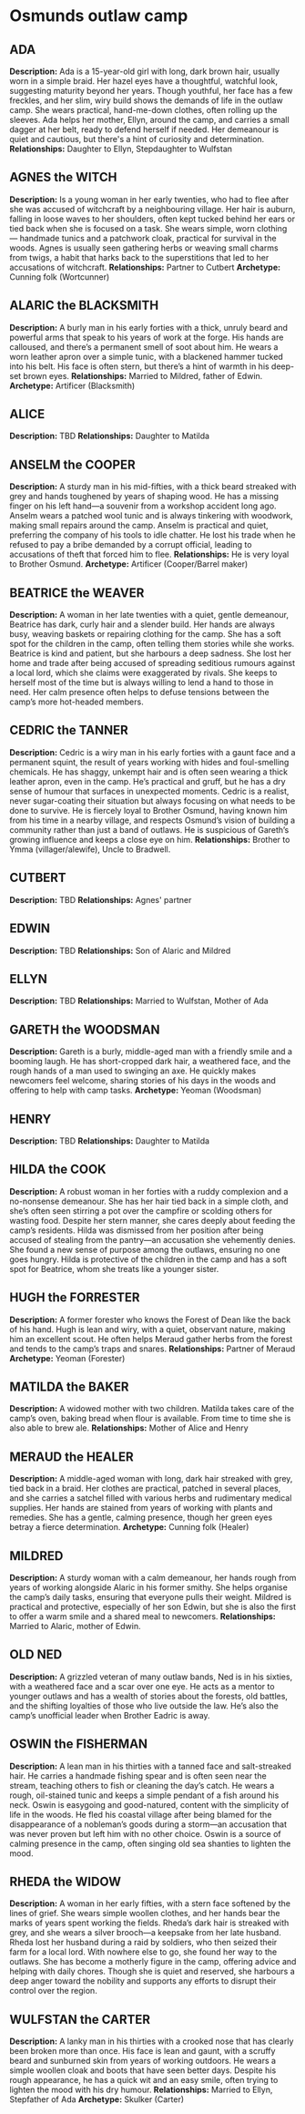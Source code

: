 # Osmunds outlaw camp
## ADA
__Description:__ Ada is a 15-year-old girl with long, dark brown hair, usually worn in a simple braid. Her hazel eyes have a thoughtful, watchful look, suggesting maturity beyond her years. Though youthful, her face has a few freckles, and her slim, wiry build shows the demands of life in the outlaw camp. She wears practical, hand-me-down clothes, often rolling up the sleeves. Ada helps her mother, Ellyn, around the camp, and carries a small dagger at her belt, ready to defend herself if needed. Her demeanour is quiet and cautious, but there's a hint of curiosity and determination. 
__Relationships:__ Daughter to Ellyn, Stepdaughter to Wulfstan

## AGNES the WITCH
__Description:__ Is a young woman in her early twenties, who had to flee after she was accused of witchcraft by a neighbouring village. Her hair is auburn, falling in loose waves to her shoulders, often kept tucked behind her ears or tied back when she is focused on a task. She wears simple, worn clothing — handmade tunics and a patchwork cloak, practical for survival in the woods. Agnes is usually seen gathering herbs or weaving small charms from twigs, a habit that harks back to the superstitions that led to her accusations of witchcraft.
__Relationships:__ Partner to Cutbert
__Archetype:__ Cunning folk (Wortcunner)

## ALARIC the BLACKSMITH
__Description:__ A burly man in his early forties with a thick, unruly beard and powerful arms that speak to his years of work at the forge. His hands are calloused, and there’s a permanent smell of soot about him. He wears a worn leather apron over a simple tunic, with a blackened hammer tucked into his belt. His face is often stern, but there’s a hint of warmth in his deep-set brown eyes.
__Relationships:__ Married to Mildred, father of Edwin.
__Archetype:__ Artificer (Blacksmith)

## ALICE
__Description:__ TBD
__Relationships:__ Daughter to Matilda

## ANSELM the COOPER
__Description:__ A sturdy man in his mid-fifties, with a thick beard streaked with grey and hands toughened by years of shaping wood. He has a missing finger on his left hand—a souvenir from a workshop accident long ago. Anselm wears a patched wool tunic and is always tinkering with woodwork, making small repairs around the camp. 
Anselm is practical and quiet, preferring the company of his tools to idle chatter. He lost his trade when he refused to pay a bribe demanded by a corrupt official, leading to accusations of theft that forced him to flee. 
__Relationships:__ He is very loyal to Brother Osmund. 
__Archetype:__ Artificer (Cooper/Barrel maker)

## BEATRICE the WEAVER
__Description:__ A woman in her late twenties with a quiet, gentle demeanour, Beatrice has dark, curly hair and a slender build. Her hands are always busy, weaving baskets or repairing clothing for the camp. She has a soft spot for the children in the camp, often telling them stories while she works. 
Beatrice is kind and patient, but she harbours a deep sadness. She lost her home and trade after being accused of spreading seditious rumours against a local lord, which she claims were exaggerated by rivals. She keeps to herself most of the time but is always willing to lend a hand to those in need. Her calm presence often helps to defuse tensions between the camp’s more hot-headed members. 

## CEDRIC the TANNER
__Description:__ Cedric is a wiry man in his early forties with a gaunt face and a permanent squint, the result of years working with hides and foul-smelling chemicals. He has shaggy, unkempt hair and is often seen wearing a thick leather apron, even in the camp. He’s practical and gruff, but he has a dry sense of humour that surfaces in unexpected moments. 
Cedric is a realist, never sugar-coating their situation but always focusing on what needs to be done to survive. He is fiercely loyal to Brother Osmund, having known him from his time in a nearby village, and respects Osmund’s vision of building a community rather than just a band of outlaws. He is suspicious of Gareth’s growing influence and keeps a close eye on him. 
__Relationships:__ Brother to Ymma (villager/alewife), Uncle to Bradwell.

## CUTBERT
__Description:__ TBD
__Relationships:__ Agnes' partner

## EDWIN
__Description:__ TBD
__Relationships:__ Son of Alaric and Mildred

## ELLYN
__Description:__ TBD
__Relationships:__ Married to Wulfstan, Mother of Ada

## GARETH the WOODSMAN
__Description:__ Gareth is a burly, middle-aged man with a friendly smile and a booming laugh. He has short-cropped dark hair, a weathered face, and the rough hands of a man used to swinging an axe. He quickly makes newcomers feel welcome, sharing stories of his days in the woods and offering to help with camp tasks. 
__Archetype:__ Yeoman (Woodsman)

## HENRY
__Description:__ TBD
__Relationships:__ Daughter to Matilda

## HILDA the COOK
__Description:__ A robust woman in her forties with a ruddy complexion and a no-nonsense demeanour. She has her hair tied back in a simple cloth, and she’s often seen stirring a pot over the campfire or scolding others for wasting food. Despite her stern manner, she cares deeply about feeding the camp’s residents. 
Hilda was dismissed from her position after being accused of stealing from the pantry—an accusation she vehemently denies. She found a new sense of purpose among the outlaws, ensuring no one goes hungry. Hilda is protective of the children in the camp and has a soft spot for Beatrice, whom she treats like a younger sister. 

## HUGH the FORRESTER
__Description:__ A former forester who knows the Forest of Dean like the back of his hand. Hugh is lean and wiry, with a quiet, observant nature, making him an excellent scout. He often helps Meraud gather herbs from the forest and tends to the camp’s traps and snares. 
__Relationships:__ Partner of Meraud
__Archetype:__ Yeoman (Forester)

## MATILDA the BAKER
__Description:__ A widowed mother with two children. Matilda takes care of the camp’s oven, baking bread when flour is available. From time to time she is also able to brew ale. 
__Relationships:__ Mother of Alice and Henry

## MERAUD the HEALER 
__Description:__ A middle-aged woman with long, dark hair streaked with grey, tied back in a braid. Her clothes are practical, patched in several places, and she carries a satchel filled with various herbs and rudimentary medical supplies. Her hands are stained from years of working with plants and remedies. She has a gentle, calming presence, though her green eyes betray a fierce determination. 
__Archetype:__ Cunning folk (Healer)

## MILDRED
__Description:__ A sturdy woman with a calm demeanour, her hands rough from years of working alongside Alaric in his former smithy. She helps organise the camp’s daily tasks, ensuring that everyone pulls their weight. Mildred is practical and protective, especially of her son Edwin, but she is also the first to offer a warm smile and a shared meal to newcomers. 
__Relationships:__ Married to Alaric, mother of Edwin. 

## OLD NED
__Description:__ A grizzled veteran of many outlaw bands, Ned is in his sixties, with a weathered face and a scar over one eye. He acts as a mentor to younger outlaws and has a wealth of stories about the forests, old battles, and the shifting loyalties of those who live outside the law. He’s also the camp’s unofficial leader when Brother Eadric is away. 

## OSWIN the FISHERMAN
__Description:__ A lean man in his thirties with a tanned face and salt-streaked hair. He carries a handmade fishing spear and is often seen near the stream, teaching others to fish or cleaning the day’s catch. He wears a rough, oil-stained tunic and keeps a simple pendant of a fish around his neck. 
Oswin is easygoing and good-natured, content with the simplicity of life in the woods. He fled his coastal village after being blamed for the disappearance of a nobleman’s goods during a storm—an accusation that was never proven but left him with no other choice. Oswin is a source of calming presence in the camp, often singing old sea shanties to lighten the mood. 

## RHEDA the WIDOW
__Description:__ A woman in her early fifties, with a stern face softened by the lines of grief. She wears simple woollen clothes, and her hands bear the marks of years spent working the fields. Rheda’s dark hair is streaked with grey, and she wears a silver brooch—a keepsake from her late husband. 
Rheda lost her husband during a raid by soldiers, who then seized their farm for a local lord. With nowhere else to go, she found her way to the outlaws. She has become a motherly figure in the camp, offering advice and helping with daily chores. Though she is quiet and reserved, she harbours a deep anger toward the nobility and supports any efforts to disrupt their control over the region. 

## WULFSTAN the CARTER
__Description:__ A lanky man in his thirties with a crooked nose that has clearly been broken more than once. His face is lean and gaunt, with a scruffy beard and sunburned skin from years of working outdoors. He wears a simple woollen cloak and boots that have seen better days. Despite his rough appearance, he has a quick wit and an easy smile, often trying to lighten the mood with his dry humour. 
__Relationships:__ Married to Ellyn, Stepfather of Ada
__Archetype:__ Skulker (Carter)
